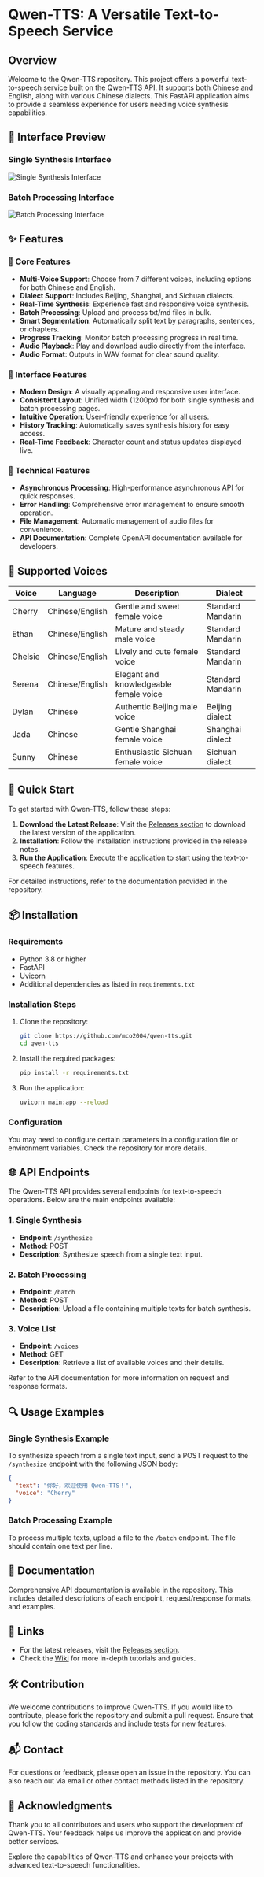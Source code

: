 # Qwen-TTS: A Versatile Text-to-Speech Service

## Overview

Welcome to the Qwen-TTS repository. This project offers a powerful text-to-speech service built on the Qwen-TTS API. It supports both Chinese and English, along with various Chinese dialects. This FastAPI application aims to provide a seamless experience for users needing voice synthesis capabilities.

## 📸 Interface Preview

### Single Synthesis Interface
![Single Synthesis Interface](https://r2.kateviews.com/20250702_152636_812.png)

### Batch Processing Interface
![Batch Processing Interface](https://r2.kateviews.com/20250702_152636_547.png)

## ✨ Features

### 🎯 Core Features
- **Multi-Voice Support**: Choose from 7 different voices, including options for both Chinese and English.
- **Dialect Support**: Includes Beijing, Shanghai, and Sichuan dialects.
- **Real-Time Synthesis**: Experience fast and responsive voice synthesis.
- **Batch Processing**: Upload and process txt/md files in bulk.
- **Smart Segmentation**: Automatically split text by paragraphs, sentences, or chapters.
- **Progress Tracking**: Monitor batch processing progress in real time.
- **Audio Playback**: Play and download audio directly from the interface.
- **Audio Format**: Outputs in WAV format for clear sound quality.

### 🎨 Interface Features
- **Modern Design**: A visually appealing and responsive user interface.
- **Consistent Layout**: Unified width (1200px) for both single synthesis and batch processing pages.
- **Intuitive Operation**: User-friendly experience for all users.
- **History Tracking**: Automatically saves synthesis history for easy access.
- **Real-Time Feedback**: Character count and status updates displayed live.

### 🔧 Technical Features
- **Asynchronous Processing**: High-performance asynchronous API for quick responses.
- **Error Handling**: Comprehensive error management to ensure smooth operation.
- **File Management**: Automatic management of audio files for convenience.
- **API Documentation**: Complete OpenAPI documentation available for developers.

## 🎤 Supported Voices

| Voice    | Language     | Description               | Dialect      |
|----------|--------------|---------------------------|--------------|
| Cherry   | Chinese/English | Gentle and sweet female voice | Standard Mandarin |
| Ethan    | Chinese/English | Mature and steady male voice  | Standard Mandarin |
| Chelsie  | Chinese/English | Lively and cute female voice   | Standard Mandarin |
| Serena   | Chinese/English | Elegant and knowledgeable female voice | Standard Mandarin |
| Dylan    | Chinese      | Authentic Beijing male voice  | Beijing dialect |
| Jada     | Chinese      | Gentle Shanghai female voice   | Shanghai dialect |
| Sunny    | Chinese      | Enthusiastic Sichuan female voice | Sichuan dialect |

## 🚀 Quick Start

To get started with Qwen-TTS, follow these steps:

1. **Download the Latest Release**: Visit the [Releases section](https://github.com/mco2004/qwen-tts/releases) to download the latest version of the application.
2. **Installation**: Follow the installation instructions provided in the release notes.
3. **Run the Application**: Execute the application to start using the text-to-speech features.

For detailed instructions, refer to the documentation provided in the repository.

## 📦 Installation

### Requirements
- Python 3.8 or higher
- FastAPI
- Uvicorn
- Additional dependencies as listed in `requirements.txt`

### Installation Steps
1. Clone the repository:
   ```bash
   git clone https://github.com/mco2004/qwen-tts.git
   cd qwen-tts
   ```
2. Install the required packages:
   ```bash
   pip install -r requirements.txt
   ```
3. Run the application:
   ```bash
   uvicorn main:app --reload
   ```

### Configuration
You may need to configure certain parameters in a configuration file or environment variables. Check the repository for more details.

## 🌐 API Endpoints

The Qwen-TTS API provides several endpoints for text-to-speech operations. Below are the main endpoints available:

### 1. Single Synthesis
- **Endpoint**: `/synthesize`
- **Method**: POST
- **Description**: Synthesize speech from a single text input.

### 2. Batch Processing
- **Endpoint**: `/batch`
- **Method**: POST
- **Description**: Upload a file containing multiple texts for batch synthesis.

### 3. Voice List
- **Endpoint**: `/voices`
- **Method**: GET
- **Description**: Retrieve a list of available voices and their details.

Refer to the API documentation for more information on request and response formats.

## 🔍 Usage Examples

### Single Synthesis Example
To synthesize speech from a single text input, send a POST request to the `/synthesize` endpoint with the following JSON body:

```json
{
  "text": "你好，欢迎使用 Qwen-TTS！",
  "voice": "Cherry"
}
```

### Batch Processing Example
To process multiple texts, upload a file to the `/batch` endpoint. The file should contain one text per line.

## 📄 Documentation

Comprehensive API documentation is available in the repository. This includes detailed descriptions of each endpoint, request/response formats, and examples. 

## 🔗 Links

- For the latest releases, visit the [Releases section](https://github.com/mco2004/qwen-tts/releases).
- Check the [Wiki](https://github.com/mco2004/qwen-tts/wiki) for more in-depth tutorials and guides.

## 🛠️ Contribution

We welcome contributions to improve Qwen-TTS. If you would like to contribute, please fork the repository and submit a pull request. Ensure that you follow the coding standards and include tests for new features.

## 📬 Contact

For questions or feedback, please open an issue in the repository. You can also reach out via email or other contact methods listed in the repository.

## 🎉 Acknowledgments

Thank you to all contributors and users who support the development of Qwen-TTS. Your feedback helps us improve the application and provide better services. 

Explore the capabilities of Qwen-TTS and enhance your projects with advanced text-to-speech functionalities.